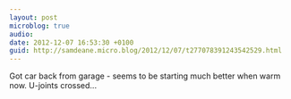 ```yaml
---
layout: post
microblog: true
audio: 
date: 2012-12-07 16:53:30 +0100
guid: http://samdeane.micro.blog/2012/12/07/t277078391243542529.html
---
```

Got car back from garage - seems to be starting much better when warm now. U-joints crossed...
